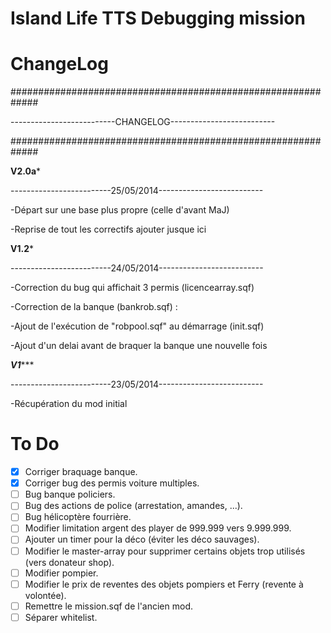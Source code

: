 Island Life TTS Debugging mission 
========

ChangeLog
========
#############################################################

--------------------------CHANGELOG--------------------------

#############################################################

****************************V2.0a*****************************

-------------------------25/05/2014--------------------------

-Départ sur une base plus propre (celle d'avant MaJ)

-Reprise de tout les correctifs ajouter jusque ici



****************************V1.2*****************************

-------------------------24/05/2014--------------------------

-Correction du bug qui affichait 3 permis (licencearray.sqf)

-Correction de la banque (bankrob.sqf) :

  -Ajout de l'exécution de "robpool.sqf" au démarrage (init.sqf)
  
  -Ajout d'un delai avant de braquer la banque une nouvelle fois


***************************V1******************************

-------------------------23/05/2014--------------------------

-Récupération du mod initial


To Do
========

- [x] Corriger braquage banque.
- [x] Corriger bug des permis voiture multiples.
- [ ] Bug banque policiers.
- [ ] Bug des actions de police (arrestation, amandes, ...).
- [ ] Bug hélicoptère fourrière.
- [ ] Modifier limitation argent des player de 999.999 vers 9.999.999.
- [ ] Ajouter un timer pour la déco (éviter les déco sauvages).
- [ ] Modifier le master-array pour supprimer certains objets trop utilisés (vers donateur shop).
- [ ] Modifier pompier.
- [ ] Modifier le prix de reventes des objets pompiers et Ferry (revente à volontée).
- [ ] Remettre le mission.sqf de l'ancien mod.
- [ ] Séparer whitelist.
